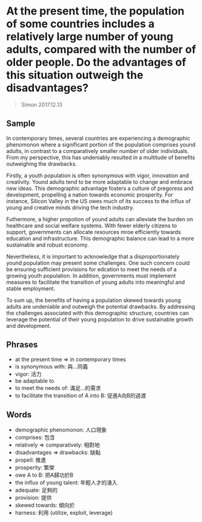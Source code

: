 # At the present time, the population of some countries includes a relatively large number of young adults, compared with the number of older people. Do the advantages of this situation outweigh the disadvantages?

> Simon 2017.12.13

## Sample

In contemporary times, several countries are experiencing a demographic phenomonon where a significant portion of the population comprises yound adults, in contrast to a comparatively smaller number of older individuals. From my perspective, this has undeniably resulted in a multitude of benefits outweighing the drawbacks.

Firstly, a youth population is often synonymous with vigor, innovation and creativity. Yound adults tend to be more adaptable to change and embrace new ideas. This demographic advantage fosters a culture of pregoress and development, propelling a nation towards economic prosperity. For instance, Silicon Valley in the US owes much of its success to the influx of young and creative minds driving the tech industry.

Futhermore, a higher propotion of yound adults can alleviate the burden on healthcare and social welfare systems. With fewer elderly citizens to support, governments can allocate resources mroe efficiently towards education and infrastructure. This demographic balance can lead to a more sustainable and robust economy.

Nevertheless, it is important to acknowledge that a disproportionately yound population may present some challenges. One such concern could be ensuring sufficient provisions for edcation to meet the needs of a growing youth population. In addition, governments must implement measures to facilitate the transition of young adults into meaningful and stable employment.

To sum up, the benefits of having a population skewed towards young adults are undeniable and outweigh the potential drawbacks. By addressing the challenges associated with this demographic structure, countries can leverage the potential of their young population to drive sustainable growth and development.


## Phrases

- at the present time => in contemporary times
- is synonymous with: 與...同義
- vigor: 活力
- be adaptable to 
- to meet the needs of: 滿足...的需求
- to facilitate the transition of A into B: 促進A向B的過渡

## Words

- demographic phenomonon: 人口現象
- comprises: 包含
- relatively => comparatively: 相對地
- disadvantages => drawbacks: 缺點
- propell: 推進
- prosperity: 繁榮
- owe A to B: 把A歸功於B
- the influx of young talent: 年輕人才的湧入
- adequate: 足夠的
- provision: 提供
- skewed towards: 傾向於
- harness: 利用 (utilize, exploit, leverage)